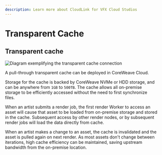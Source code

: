 ```yaml
---
description: Learn more about CloudLink for VFX Cloud Studios
---
```


# Transparent Cache

## Transparent cache

![Diagram exemplifying the transparent cache connection](../../.gitbook/assets/111335067-772be780-864a-11eb-949c-56ece0902a9d.png)

A pull-through transparent cache can be deployed in CoreWeave Cloud.

Storage for the cache is backed by CoreWeave NVMe or HDD storage, and can be anywhere from `1GB` to `500TB`. The cache allows all on-premise storage to be efficiently accessed without the need to first synchronize files.

When an artist submits a render job, the first render Worker to access an asset will cause that asset to be loaded from on-premise storage and stored in the cache. Subsequent access by other render nodes, or by subsequent render jobs will load the data directly from cache.

When an artist makes a change to an asset, the cache is invalidated and the asset is pulled again on next render. As most assets don't change between iterations, high cache efficiency can be maintained, saving upstream bandwidth from the on-premise location.
